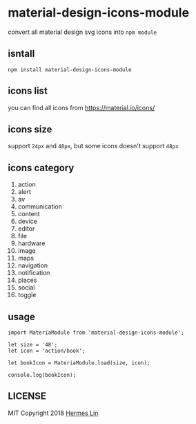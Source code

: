 # material-design-icons-module
convert all material design svg icons into `npm module`

## isntall
`npm install material-design-icons-module`

## icons list
you can find all icons from https://material.io/icons/

## icons size
support `24px` and `48px`, but some icons doesn't support `48px`

## icons category
1. action
2. alert
3. av
4. communication
5. content
6. device
7. editor
8. file
9. hardware
10. image
11. maps
12. navigation
13. notification
14. places
15. social
16. toggle

## usage
```
import MateriaModule from 'material-design-icons-module';

let size = '48';
let icon = 'action/book';

let bookIcon = MateriaModule.load(size, icon);

console.log(bookIcon);
```

## LICENSE
MIT Copyright 2018 [Hermes Lin](https://github.com/hermeslin)